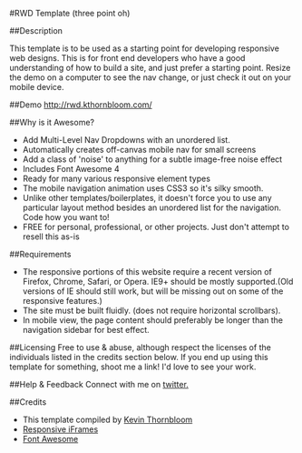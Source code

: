 #RWD Template (three point oh)

##Description


This template is to be used as a starting point for developing responsive web designs. This is for front end developers who have a good understanding of how to build a site, and just prefer a starting point. Resize the demo on a computer to see the nav change, or just check it out on your mobile device.


##Demo
http://rwd.kthornbloom.com/

##Why is it Awesome?

- Add Multi-Level Nav Dropdowns with an unordered list.
- Automatically creates off-canvas mobile nav for small screens
- Add a class of 'noise' to anything for a subtle image-free noise effect
- Includes Font Awesome 4
- Ready for many various responsive element types
- The mobile navigation animation uses CSS3 so it's silky smooth.
- Unlike other templates/boilerplates, it doesn't force you to use any particular layout method besides an unordered list for the navigation. Code how you want to!
- FREE for personal, professional, or other projects. Just don't attempt to resell this as-is

##Requirements

- The responsive portions of this website require a recent version of Firefox, Chrome, Safari, or Opera. IE9+ should be mostly supported.(Old versions of IE should still work, but will be missing out on some of the responsive features.)
- The site must be built fluidly. (does not require horizontal scrollbars).
- In mobile view, the page content should preferably be longer than the navigation sidebar for best effect.

##Licensing
Free to use & abuse, although respect the licenses of the individuals listed in the credits section below.
If you end up using this template for something, shoot me a link! I'd love to see your work.

##Help & Feedback
Connect with me on <a href="https://twitter.com/kthornbloom" target="_blank">twitter.</a>

##Credits

- This template compiled by <a href="http://www.kthornbloom.com"  target="_blank">Kevin Thornbloom</a>
- <a href="http://niklausgerber.com/blog/responsive-google-or-bing-maps/"  target="_blank">Responsive iFrames</a>
- <a href="http://fortawesome.github.io/Font-Awesome/" target="_blank">Font Awesome</a>
